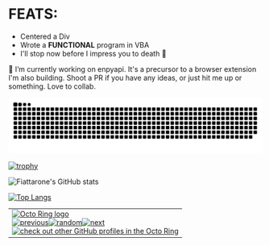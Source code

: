 # FEATS:

- Centered a Div
- Wrote a **FUNCTIONAL** program in VBA 
- I'll stop now before I impress you to death 💫

🔭 I’m currently working on enpyapi. It's a precursor to a browser extension I'm also building. Shoot a PR if you have any ideas, or just hit me up or something. Love to collab.

<img src="https://raw.githubusercontent.com/Fiattarone/Fiattarone/output/github-snake-dark.svg?palette=github-dark">


<!--
**Fiattarone/Fiattarone** is a ✨ _special_ ✨ repository because its `README.md` (this file) appears on your GitHub profile.

Here are some ideas to get you started:

- 🔭 I’m currently working on ...
- 🌱 I’m currently learning ...
- 👯 I’m looking to collaborate on ...
- 🤔 I’m looking for help with ...
- 💬 Ask me about ...
- 📫 How to reach me: ...
- 😄 Pronouns: ...
- ⚡ Fun fact: ...
-->

<!-- ![](https://ionicabizau.github.io/github-profile-languages/api.html?fiattarone) -->
[![trophy](https://github-profile-trophy.vercel.app/?username=Fiattarone&theme=onedark&title=MultiLanguage,Repositories,Commits,PullRequest&column=-1)](https://github.com/ryo-ma/github-profile-trophy)

![Fiattarone's GitHub stats](https://github-readme-stats.vercel.app/api?username=Fiattarone&count_private=true&show_icons=true&theme=radical)

[![Top Langs](https://github-readme-stats.vercel.app/api/top-langs/?username=Fiattarone&layout=compact&theme=radical&showicons=true)](https://github.com/anuraghazra/github-readme-stats)

<table><tbody><tr><td><a href="https://octo-ring.com/"><img src="https://octo-ring.com/static/img/widget/top.png" width="99%" alt="Octo Ring logo" align="top"></a><br><a href="https://octo-ring.com/p/Fiattarone/prev"><img src="https://octo-ring.com/static/img/widget/prev.png" width="33%" alt="previous" align="top" title="previous profile"></a><a href="https://octo-ring.com/p/Fiattarone/random"><img src="https://octo-ring.com/static/img/widget/random.png" width="33%" alt="random" align="top" title="random profile"></a><a href="https://octo-ring.com/p/Fiattarone/next"><img src="https://octo-ring.com/static/img/widget/next.png" width="33%" alt="next" align="top" title="next profile"></a><br><a href="https://octo-ring.com/"><img src="https://octo-ring.com/static/img/widget/bottom.png" width="99%" alt="check out other GitHub profiles in the Octo Ring" align="top"></a></td></tr></tbody></table>

